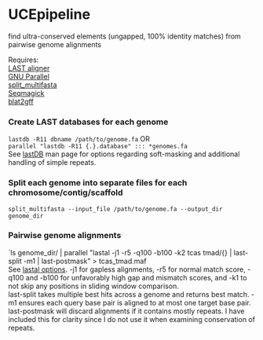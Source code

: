 # UCEpipeline
find ultra-conserved elements (ungapped, 100% identity matches) from pairwise genome alignments

Requires:  
[LAST aligner](http://last.cbrc.jp/)  
[GNU Parallel](http://www.gnu.org/software/parallel/)  
[split_multifasta](http://iubio.bio.indiana.edu/gmod/genogrid/scripts/split_multifasta.pl)  
[Seqmagick](https://github.com/fhcrc/seqmagick)  
[blat2gff](http://iubio.bio.indiana.edu/gmod/tandy/blat2gff.pl)



### Create LAST databases for each genome  
`lastdb -R11 dbname /path/to/genome.fa` OR  
`parallel "lastdb -R11 {.}.database" ::: *genomes.fa`  
See [lastDB](http://last.cbrc.jp/doc/lastdb.txt) man page for options regarding soft-masking and additional handling of simple repeats.

### Split each genome into separate files for each chromosome/contig/scaffold  
`split_multifasta --input_file /path/to/genome.fa --output_dir genome_dir`

### Pairwise genome alignments  
`ls genome_dir/ | parallel "lastal -j1 -r5 -q100 -b100 -k2 tcas tmad/{} | last-split -m1 | last-postmask" > tcas_tmad.maf  
See [lastal options](http://last.cbrc.jp/doc/lastal.txt). -j1 for gapless alignments, -r5 for normal match score, -q100 and -b100 for unfavorably high gap and mismatch scores, and -k1 to not skip any positions in sliding window comparison.  
last-split takes multiple best hits across a genome and returns best match. -m1 ensures each query base pair is aligned to at most one target base pair.  
last-postmask will discard alignments if it contains mostly repeats. I have included this for clarity since I do not use it when examining conservation of repeats. 


